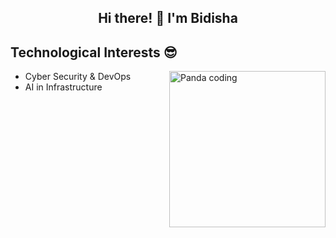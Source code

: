 <h2 align="center"> Hi there! 👋 I'm Bidisha </h2>

<h2 align="left"> Technological Interests 😎 </h2>
<p><img align="right" alt="Panda coding" width="250" src="https://media.giphy.com/media/ArLxZ4PebH2Ug/giphy.gif"></p>

- Cyber Security & DevOps
- AI in Infrastructure

<!-- ![Contribution Graph](https://github-readme-activity-graph.cyclic.app/graph?username=sumitNITS&theme=github-compact)

**sumitNITS/sumitNITS** is a ✨ _special_ ✨ repository because its `README.md` (this file) appears on your GitHub profile.

Here are some ideas to get you started:

- 🔭 I’m currently working on ...
- 🌱 I’m currently learning ...
- 👯 I’m looking to collaborate on ...
- 🤔 I’m looking for help with ...
- 💬 Ask me about ...
- 📫 How to reach me: ...
- 😄 Pronouns: ...
- ⚡ Fun fact: ...
-->
